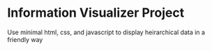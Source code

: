 # Information Visualizer Project
Use minimal html, css, and javascript to display heirarchical data in a friendly way